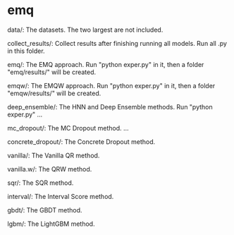 # emq

data/:
    The datasets. The two largest are not included.

collect_results/:
    Collect results after finishing running all models. Run all .py in this folder.

emq/:
    The EMQ approach. Run "python exper.py" in it, then a folder "emq/results/" will be created.

emqw/:
    The EMQW approach. Run "python exper.py" in it, then a folder "emqw/results/" will be created.

deep_ensemble/:
    The HNN and Deep Ensemble methods. Run "python exper.py" ...

mc_dropout/:
    The MC Dropout method. ...

concrete_dropout/:
    The Concrete Dropout method.

vanilla/:
    The Vanilla QR method.

vanilla.w/:
    The QRW method.

sqr/:
    The SQR method.

interval/:
    The Interval Score method.

gbdt/:
    The GBDT method.

lgbm/:
    The LightGBM method.

